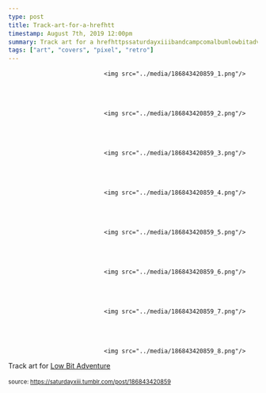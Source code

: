 ```yaml
---
type: post
title: Track-art-for-a-hrefhtt
timestamp: August 7th, 2019 12:00pm
summary: Track art for a hrefhttpssaturdayxiiibandcampcomalbumlowbitadventure targetblankLow Bit Adventureap 
tags: ["art", "covers", "pixel", "retro"]
---
```



                               <img src="../media/186843420859_1.png"/>
                           

                                                                                                                           

                               <img src="../media/186843420859_2.png"/>
                           

                                                                                                                           

                               <img src="../media/186843420859_3.png"/>
                           

                                                                                                                           

                               <img src="../media/186843420859_4.png"/>
                           

                                                                                                                           

                               <img src="../media/186843420859_5.png"/>
                           

                                                                                                                           

                               <img src="../media/186843420859_6.png"/>
                           

                                                                                                                           

                               <img src="../media/186843420859_7.png"/>
                           

                                                                                                                           

                               <img src="../media/186843420859_8.png"/>
                           

                                                                                                                      
Track art for <a href="https://saturdayxiii.bandcamp.com/album/low-bit-adventure" target="_blank">Low Bit Adventure</a>
 
                                    
                
                
                
                
                                
<small>source: https://saturdayxiii.tumblr.com/post/186843420859</small>